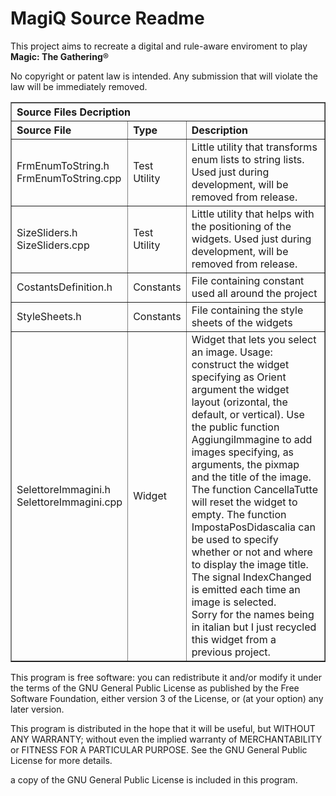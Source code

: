 MagiQ Source Readme
===================

This project aims to recreate a digital and rule-aware enviroment to play **Magic: The Gathering**&reg;  

No copyright or patent law is intended. Any submission that will violate the law will be immediately removed.

<table border="1" width="100%">
	<tr>
		<th colspan="3" align="left">Source Files Decription</th>
	</tr>
    <tr>
        <th align="left">Source File</th>
        <th align="left">Type</th>
        <th align="left">Description</th>
    </tr>
    <tr>
        <td>FrmEnumToString.h<br />FrmEnumToString.cpp</td>
        <td>Test Utility</td>
        <td>Little utility that transforms enum lists to string lists.
        Used just during development, will be removed from release.</td>
    </tr>
    <tr>
        <td>SizeSliders.h<br />SizeSliders.cpp</td>
        <td>Test Utility</td>
        <td>Little utility that helps with the positioning of the widgets.
        Used just during development, will be removed from release.</td>
    </tr>
    <tr>
        <td>CostantsDefinition.h</td>
        <td>Constants</td>
        <td>File containing constant used all around the project</td>
    </tr>
    <tr>
        <td>StyleSheets.h</td>
        <td>Constants</td>
        <td>File containing the style sheets of the widgets</td>
    </tr>
    <tr>
        <td>SelettoreImmagini.h<br />SelettoreImmagini.cpp</td>
        <td>Widget</td>
        <td>Widget that lets you select an image.  
        Usage: construct the widget specifying as Orient argument the widget layout (orizontal, the default, or vertical).  
        Use the public function AggiungiImmagine to add images specifying, as arguments, the pixmap and the title of the image.  
        The function CancellaTutte will reset the widget to empty.  
        The function ImpostaPosDidascalia can be used to specify whether or not and where to display the image title.  
        The signal IndexChanged is emitted each time an image is selected.
        <br />
        Sorry for the names being in italian but I just recycled this widget from a previous project.</td>
    </tr>
</table>

This program is free software: you can redistribute it and/or modify
it under the terms of the GNU General Public License as published by
the Free Software Foundation, either version 3 of the License, or
(at your option) any later version.

This program is distributed in the hope that it will be useful,
but WITHOUT ANY WARRANTY; without even the implied warranty of
MERCHANTABILITY or FITNESS FOR A PARTICULAR PURPOSE.  See the
GNU General Public License for more details.

a copy of the GNU General Public License is included in this program.
